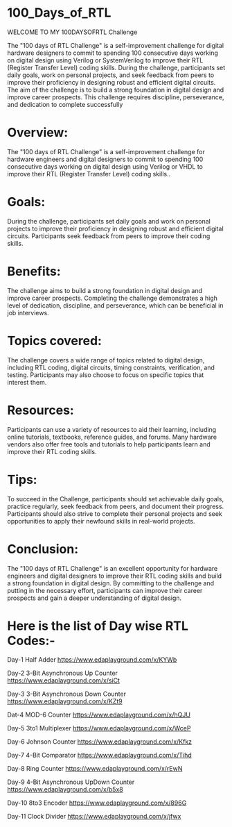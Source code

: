 # 100_Days_of_RTL
WELCOME TO MY 100DAYSOFRTL Challenge

The "100 days of RTL Challenge" is a self-improvement challenge for digital hardware designers to commit to spending 100 consecutive days working on digital design using Verilog or SystemVerilog to improve their RTL (Register Transfer Level) coding skills. During the challenge, participants set daily goals, work on personal projects, and seek feedback from peers to improve their proficiency in designing robust and efficient digital circuits. The aim of the challenge is to build a strong foundation in digital design and improve career prospects. This challenge requires discipline, perseverance, and dedication to complete successfully

# Overview:
The "100 days of RTL Challenge" is a self-improvement challenge for hardware engineers and digital designers to commit to spending 100 consecutive days working on digital design using Verilog or VHDL to improve their RTL (Register Transfer Level) coding skills..

# Goals:
During the challenge, participants set daily goals and work on personal projects to improve their proficiency in designing robust and efficient digital circuits. Participants seek feedback from peers to improve their coding skills.

# Benefits:
The challenge aims to build a strong foundation in digital design and improve career prospects. Completing the challenge demonstrates a high level of dedication, discipline, and perseverance, which can be beneficial in job interviews.

# Topics covered:
The challenge covers a wide range of topics related to digital design, including RTL coding, digital circuits, timing constraints, verification, and testing. Participants may also choose to focus on specific topics that interest them.

# Resources:
Participants can use a variety of resources to aid their learning, including online tutorials, textbooks, reference guides, and forums. Many hardware vendors also offer free tools and tutorials to help participants learn and improve their RTL coding skills.

# Tips:
To succeed in the Challenge, participants should set achievable daily goals, practice regularly, seek feedback from peers, and document their progress. Participants should also strive to complete their personal projects and seek opportunities to apply their newfound skills in real-world projects.

# Conclusion:
The "100 days of RTL Challenge" is an excellent opportunity for hardware engineers and digital designers to improve their RTL coding skills and build a strong foundation in digital design. By committing to the challenge and putting in the necessary effort, participants can improve their career prospects and gain a deeper understanding of digital design.


# Here is the list of Day wise RTL Codes:-

Day-1 Half Adder  https://www.edaplayground.com/x/KYWb

Day-2 3-Bit Asynchronous Up Counter   https://www.edaplayground.com/x/siCt

Day-3 3-Bit Asynchronous Down Counter   https://www.edaplayground.com/x/KZt9

Dat-4 MOD-6 Counter   https://www.edaplayground.com/x/hQJU

Day-5 3to1 Multiplexer   https://www.edaplayground.com/x/WceP

Day-6 Johnson Counter   https://www.edaplayground.com/x/Kfkz

Day-7 4-Bit Comparator   https://www.edaplayground.com/x/Tihd

Day-8 Ring Counter   https://www.edaplayground.com/x/rEwN

Day-9 4-Bit Asynchronous UpDown Counter   https://www.edaplayground.com/x/b5x8

Day-10 8to3 Encoder   https://www.edaplayground.com/x/896G

Day-11 Clock Divider   https://www.edaplayground.com/x/jfwx
